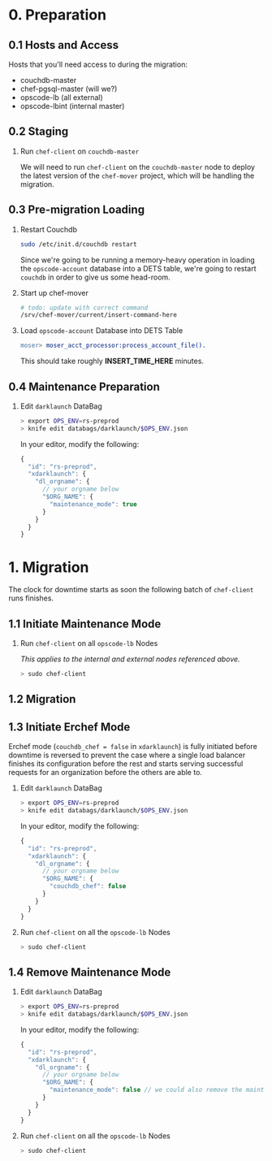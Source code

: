 # 0. Preparation

## 0.1 Hosts and Access

Hosts that you'll need access to during the migration:
* couchdb-master
* chef-pgsql-master (will we?)
* opscode-lb (all external)
* opscode-lbint (internal master)

## 0.2 Staging

1. Run `chef-client` on `couchdb-master`

   We will need to run `chef-client` on the `couchdb-master` node to deploy the latest version of the `chef-mover` project, which will be handling the migration.

## 0.3 Pre-migration Loading

1. Restart Couchdb

   ```bash
   sudo /etc/init.d/couchdb restart
   ```

   Since we're going to be running a memory-heavy operation in loading the `opscode-account` database into a DETS table, we're going to restart `couchdb` in order to give us some head-room.

1. Start up chef-mover

   ```bash
   # todo: update with correct command
   /srv/chef-mover/current/insert-command-here
   ```

1. Load `opscode-account` Database into DETS Table

   ```erlang
   moser> moser_acct_processor:process_account_file().
   ```

   This should take roughly **INSERT_TIME_HERE** minutes.

## 0.4 Maintenance Preparation

1. Edit `darklaunch` DataBag

   ```bash
   > export OPS_ENV=rs-preprod
   > knife edit databags/darklaunch/$OPS_ENV.json
   ```

   In your editor, modify the following:

   ```javascript
   {
     "id": "rs-preprod",
     "xdarklaunch": {
       "dl_orgname": {
         // your orgname below
         "$ORG_NAME": {
           "maintenance_mode": true
         }
       }
     }
   }
   ```

# 1. Migration

The clock for downtime starts as soon the following batch of `chef-client` runs finishes.

## 1.1 Initiate Maintenance Mode

1. Run `chef-client` on all `opscode-lb` Nodes

   _This applies to the internal and external nodes referenced above._

   ```bash
   > sudo chef-client
   ```

## 1.2 Migration

## 1.3 Initiate Erchef Mode

Erchef mode (`couchdb_chef = false` in `xdarklaunch`) is fully initiated before downtime is reversed to prevent the case where a single load balancer finishes its configuration before the rest and starts serving successful requests for an organization before the others are able to.

1. Edit `darklaunch` DataBag

   ```bash
   > export OPS_ENV=rs-preprod
   > knife edit databags/darklaunch/$OPS_ENV.json
   ```

   In your editor, modify the following:

   ```javascript
   {
     "id": "rs-preprod",
     "xdarklaunch": {
       "dl_orgname": {
         // your orgname below
         "$ORG_NAME": {
           "couchdb_chef": false
         }
       }
     }
   }
   ```

1. Run `chef-client` on all the `opscode-lb` Nodes

   ```bash
   > sudo chef-client
   ```

## 1.4 Remove Maintenance Mode

1. Edit `darklaunch` DataBag

   ```bash
   > export OPS_ENV=rs-preprod
   > knife edit databags/darklaunch/$OPS_ENV.json
   ```

   In your editor, modify the following:

   ```javascript
   {
     "id": "rs-preprod",
     "xdarklaunch": {
       "dl_orgname": {
         // your orgname below
         "$ORG_NAME": {
           "maintenance_mode": false // we could also remove the maintenance mode line
         }
       }
     }
   }
   ```

1. Run `chef-client` on all the `opscode-lb` Nodes

   ```bash
   > sudo chef-client
   ```